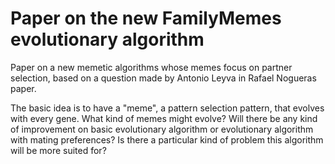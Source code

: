 # Paper on the new FamilyMemes evolutionary algorithm

Paper on a new memetic algorithms whose memes focus on partner selection, based on a question made by Antonio Leyva in Rafael Nogueras paper.

The basic idea is to have a "meme", a pattern selection pattern, that
evolves with every gene. What kind of memes might evolve? Will there
be any kind of improvement on basic evolutionary algorithm or
evolutionary algorithm with mating preferences? Is there a particular
kind of problem this algorithm will be more suited for? 

